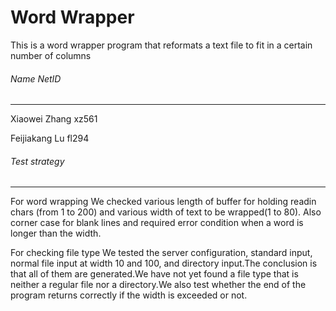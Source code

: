# Word Wrapper
This is a word wrapper program that reformats a text file to fit in a certain number of columns
###### Name                          NetID
---
Xiaowei Zhang            xz561

Feijiakang Lu              fl294

###### Test strategy
---
For word wrapping
We checked various length of buffer for holding readin chars (from 1 to 200) and various width of text to be wrapped(1 to 80). Also corner case for blank lines and required error condition when a word is longer than the width.

For checking file type
We tested the server configuration, standard input, normal file input at width 10 and 100, and directory input.The conclusion is that all of them are generated.We have not yet found a file type that is neither a regular file nor a directory.We also test whether the end of the program returns correctly if the width is exceeded or not.
